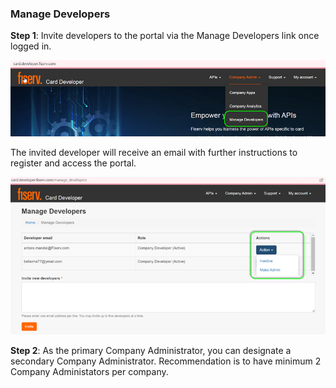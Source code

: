 ### Manage Developers

**Step 1**: Invite developers to the portal via the Manage Developers link once logged in.

![](assets/images/manage-developer-graphic-1.png)

The invited developer will receive an email with further instructions to register and access the portal. 

![](assets/images/manage-developer-graphic-2.png) 

**Step 2**:  As the primary Company Administrator, you can designate a secondary Company Administrator. Recommendation is to have minimum 2 Company Administators per company. 



